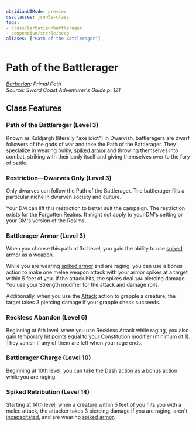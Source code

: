 ```yaml
---
obsidianUIMode: preview
cssclasses: json5e-class
tags:
- class/barbarian/battlerager
- compendium/src/5e/scag
aliases: ["Path of the Battlerager"]
---
```

# Path of the Battlerager
*[Barbarian](barbarian.md): Primal Path*  
*Source: Sword Coast Adventurer's Guide p. 121*  


## Class Features

### Path of the Battlerager (Level 3)

Known as Kuldjargh (literally "axe idiot") in Dwarvish, battleragers are dwarf followers of the gods of war and take the Path of the Battlerager. They specialize in wearing bulky, [spiked armor](/compendium/items/spiked-armor-scag.md) and throwing themselves into combat, striking with their body itself and giving themselves over to the fury of battle.

### Restriction—Dwarves Only (Level 3)

Only dwarves can follow the Path of the Battlerager. The battlerager fills a particular niche in dwarven society and culture.

Your DM can lift this restriction to better suit the campaign. The restriction exists for the Forgotten Realms. It might not apply to your DM's setting or your DM's version of the Realms.

### Battlerager Armor (Level 3)

When you choose this path at 3rd level, you gain the ability to use [spiked armor](/compendium/items/spiked-armor-scag.md) as a weapon.

While you are wearing [spiked armor](/compendium/items/spiked-armor-scag.md) and are raging, you can use a bonus action to make one melee weapon attack with your armor spikes at a target within 5 feet of you. If the attack hits, the spikes deal `1d4` piercing damage. You use your Strength modifier for the attack and damage rolls.

Additionally, when you use the [Attack](/compendium/rules/actions.md#Attack) action to grapple a creature, the target takes 3 piercing damage if your grapple check succeeds.

### Reckless Abandon (Level 6)

Beginning at 6th level, when you use Reckless Attack while raging, you also gain temporary hit points equal to your Constitution modifier (minimum of 1). They vanish if any of them are left when your rage ends.

### Battlerager Charge (Level 10)

Beginning at 10th level, you can take the [Dash](/compendium/rules/actions.md#Dash) action as a bonus action while you are raging.

### Spiked Retribution (Level 14)

Starting at 14th level, when a creature within 5 feet of you hits you with a melee attack, the attacker takes 3 piercing damage if you are raging, aren't [incapacitated](/compendium/rules/conditions.md#incapacitated), and are wearing [spiked armor](/compendium/items/spiked-armor-scag.md).